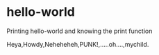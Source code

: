 # hello-world
Printing hello-world and knowing the print function

Heya,Howdy,Neheheheh,PUNK!,.....oh....,mychild.
